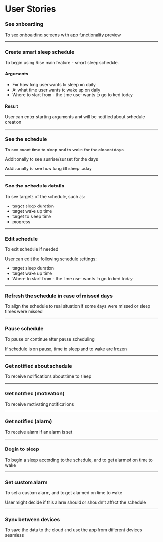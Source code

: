 # User Stories

### See onboarding

To see onboarding screens with app functionality preview

----

### Create smart sleep schedule

To begin using Rise main feature - smart sleep schedule.

#### Arguments

- For how long user wants to sleep on daily
- At what time user wants to wake up on daily
- Where to start from - the time user wants to go to bed today

#### Result

User can enter starting arguments and will be notified about schedule creation

----

### See the schedule

To see exact time to sleep and to wake for the closest days

Additionally to see sunrise/sunset for the days

Additionally to see how long till sleep today

----

### See the schedule details

To see targets of the schedule, such as:

- target sleep duration
- target wake up time
- target to sleep time
- progress

----

### Edit schedule

To edit schedule if needed

User can edit the following schedule settings:

- target sleep duration
- target wake up time
- Where to start from - the time user wants to go to bed today

----

### Refresh the schedule in case of missed days

To align the schedule to real situation if some days were missed or sleep times were missed

----

### Pause schedule

To pause or continue after pause scheduling

If schedule is on pause, time to sleep and to wake are frozen

----

### Get notified about schedule

To receive notifications about time to sleep

----

### Get notified (motivation)

To receive motivating notifications

----

### Get notified (alarm)

To receive alarm if an alarm is set

----

### Begin to sleep

To begin a sleep according to the schedule, and to get alarmed on time to wake

----

### Set custom alarm

To set a custom alarm, and to get alarmed on time to wake

User might decide if this alarm should or shouldn’t affect the schedule

----

### Sync between devices

To save the data to the cloud and use the app from different devices seamless


